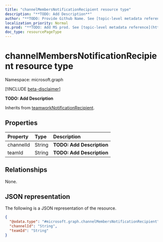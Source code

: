 ```yaml
---
title: "channelMembersNotificationRecipient resource type"
description: "**TODO: Add Description**"
author: "**TODO: Provide Github Name. See [topic-level metadata reference](https://msgo.azurewebsites.net/add/document/guidelines/metadata.html#topic-level-metadata)**"
localization_priority: Normal
ms.prod: "**TODO: Add MS prod. See [topic-level metadata reference](https://msgo.azurewebsites.net/add/document/guidelines/metadata.html#topic-level-metadata)**"
doc_type: resourcePageType
---
```


# channelMembersNotificationRecipient resource type

Namespace: microsoft.graph

[!INCLUDE [beta-disclaimer](../../includes/beta-disclaimer.md)]

**TODO: Add Description**


Inherits from [teamworkNotificationRecipient](../resources/teamworknotificationrecipient.md).

## Properties
|Property|Type|Description|
|:---|:---|:---|
|channelId|String|**TODO: Add Description**|
|teamId|String|**TODO: Add Description**|

## Relationships
None.

## JSON representation
The following is a JSON representation of the resource.
<!-- {
  "blockType": "resource",
  "@odata.type": "microsoft.graph.channelMembersNotificationRecipient"
}
-->
``` json
{
  "@odata.type": "#microsoft.graph.channelMembersNotificationRecipient",
  "channelId": "String",
  "teamId": "String"
}
```

